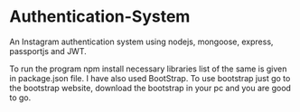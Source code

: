 # Authentication-System
An Instagram authentication system using nodejs, mongoose, express, passportjs and JWT.

To run the program npm install necessary libraries list of the same is given in package.json file.
I have also used BootStrap. To use bootstrap just go to the bootstrap website, download the bootstrap in your pc and you are good to go.
